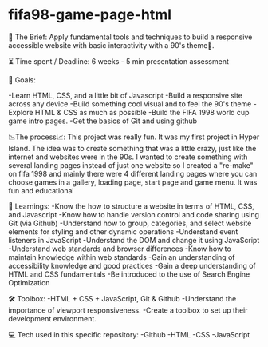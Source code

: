 # fifa98-game-page-html

📂 The Brief:
Apply fundamental tools and techniques to build a responsive accessible website with basic interactivity with a 90's theme🌟.

⏳ Time spent / Deadline:
6 weeks - 5 min presentation assessment

🎯 Goals:

-Learn HTML, CSS, and a little bit of Javascript
-Build a responsive site across any device
-Build something cool visual and to feel the 90's theme
-Explore HTML & CSS as much as possible
-Build the FIFA 1998 world cup game intro pages. 
-Get the basics of Git and using github

📉The process📈:
This project was really fun. It was my first project in Hyper Island. The idea was to create something that was a little crazy, just like the internet and websites were in the 90s. I wanted to create something with several landing pages instead of just one website so I created a "re-make" on fifa 1998 and mainly there were 4 different landing pages where you can choose games in a gallery, loading page, start page and game menu. It was fun and educational

📘 Learnings:
-Know the how to structure a website in terms of HTML, CSS, and Javascript
-Know how to handle version control and code sharing using Git (via Github)
-Understand how to group, categories, and select website elements for styling and other dynamic operations
-Understand event listeners in JavaScript
-Understand the DOM and change it using JavaScript
-Understand web standards and browser differences
-Know how to maintain knowledge within web standards
-Gain an understanding of accessibility knowledge and good practices
-Gain a deep understanding of HTML and CSS fundamentals
-Be introduced to the use of Search Engine Optimization

 🛠 Toolbox:
-HTML + CSS + JavaScript, Git & Github
-Understand the importance of viewport responsiveness. 
-Create a toolbox to set up their development environment.

💻 Tech used in this specific repository:
-Github
-HTML
-CSS
-JavaScript
